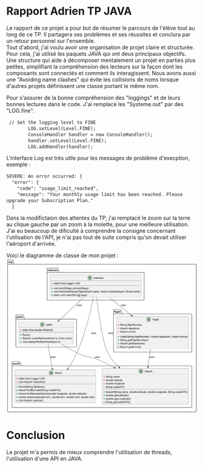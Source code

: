 # Rapport Adrien TP JAVA 
Le rapport de ce projet a pour but de résumer le parcours de l'élève tout au long de ce TP. Il partagera ses problèmes et ses réussites et conclura par un retour personnel sur l'ensemble.<br/>
Tout d'abord, j'ai voulu avoir une organisation de projet claire et structurée. 
Pour cela, j'ai utilisé les paquets JAVA qui ont deux principaux objectifs.
Une structure qui aide à décomposer mentalement un projet en parties plus petites, simplifiant la compréhension des lecteurs sur la façon dont les composants sont connectés et comment ils interagissent.
Nous avons aussi une "Avoiding name clashes" qui évite les collisions de noms lorsque d'autres projets définissent une classe portant le même nom.<br/>

Pour s'assurer de la bonne compréhension des "loggings" et de leurs bonnes lectures dans le code. J'ai remplacé les "Systeme.out" par des "LOG.fine".<br/>
```
 // Set the logging level to FINE
        LOG.setLevel(Level.FINE);
        ConsoleHandler handler = new ConsoleHandler();
        handler.setLevel(Level.FINE);
        LOG.addHandler(handler);
```
L'interface Log est très utile pour les messages de problème d'execption, exemple : 
```
SEVERE: An error occurred: {
  "error": {
    "code": "usage_limit_reached",
    "message": "Your monthly usage limit has been reached. Please upgrade your Subscription Plan."
  }
```
Dans la modifictaion des attentes du TP, j'ai remplacé le zoom sur la terre au clique gauche par un zoom à la molette, pour une meilleure utilisation. 
J'ai eu beaucoup de dificulté à comprendre la consigne concernant l'utilisation de l'API, je n'ai pas tout de suite compris qu'on devait utiliser l'aéroport d'arrivée.<br/>


Voici le diagramme de classe de mon projet :
![Class Diagram](doc/class_diagram.png)



# Conclusion

Le projet m'a permis de mieux comprendre l'utilisation de threads, l'utilisation d'une API en JAVA.